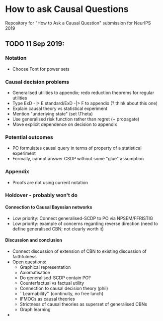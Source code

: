 # How to ask Causal Questions

Repository for "How to Ask a Causal Question" submission for NeurIPS 2019

## TODO 11 Sep 2019:


### Notation
 * Choose Font for power sets

### Causal decision problems

 * Generalised utilities to appendix; redo reduction theorems for regular utilities
 * Type ExD -|> E standard/ExD -|> F to appendix (? think about this one)
 * Explain causal theory vs statistical experiment
 * Mention "underlying state" (set \Theta)
 * Use generalised risk function rather than regret (+ propagate)
 * Move explicit dependence on decision to appendix


### Potential outcomes

 * PO formulates causal query in terms of property of a statistical experiment
 * Formally, cannot answer CSDP without some "glue" assumption

### Appendix

 * Proofs are not using current notation

### Holdover - probably won't do

#### Connection to Causal Bayesian networks

 * Low priority: Connect generalised-SCDP to PO via NPSEM/FFRISTIG
 * Low priority: example of concerns regarding reverse direction (need to define generalised CBN; not clearly worth it)


#### Discussion and conclusion

 * Connect discussion of extension of CBN to existing discussion of faithfulness
 * Open questions:
    * Graphical representation
    * Axiomatisation
    * Do generalised-SCDP contain PO?
    * Counterfactual vs factual utility
    * Connection to causal decision theory (phil)
    * ``Learnability'' (continuity, no free lunch)
    * IFMOCs as causal theories
    * Strictness of causal theories as superset of generalised CBNs
    * Graph learning
 * 